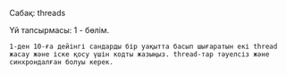 Сабақ: threads

Үй тапсырмасы: 1 - бөлім.

    1-ден 10-ға дейінгі сандарды бір уақытта басып шығаратын екі thread жасау және іске қосу үшін кодты жазыңыз. thread-тар тәуелсіз және синхрондалған болуы керек.
